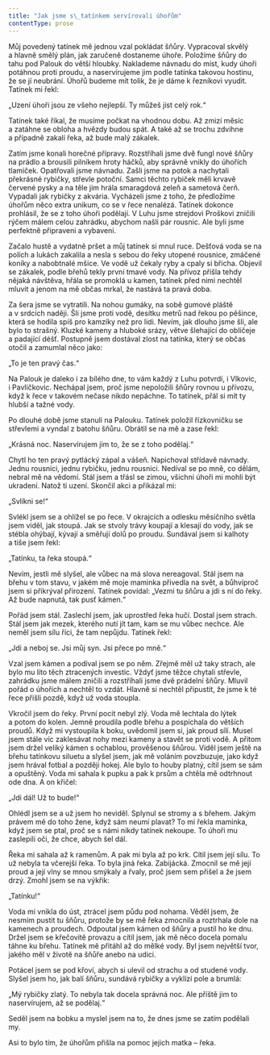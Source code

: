 ```yaml
---
title: "Jak jsme s\_tatínkem servírovali úhořům"
contentType: prose
---
```


<section>

Můj povedený tatínek mě jednou vzal pokládat šňůry. Vypracoval skvělý a hlavně smělý plán, jak zaručeně dostaneme úhoře. Položíme šňůry do tahu pod Palouk do větší hloubky. Naklademe návnadu do míst, kudy úhoři potáhnou proti proudu, a naservírujeme jim podle tatínka takovou hostinu, že se jí neubrání. Úhořů budeme mít tolik, že je dáme k řezníkovi vyudit. Tatínek mi řekl:

„Uzení úhoři jsou ze všeho nejlepší. Ty můžeš jíst celý rok.“

Tatínek také říkal, že musíme počkat na vhodnou dobu. Až zmizí měsíc a zatáhne se obloha a hvězdy budou spát. A také až se trochu zdvihne a případně zakalí řeka, až bude malý zákalek.

Zatím jsme konali horečné přípravy. Rozstříhali jsme dvě fungl nové šňůry na prádlo a brousili pilníkem hroty háčků, aby správně vnikly do úhořích tlamiček. Opatřovali jsme návnadu. Zašli jsme na potok a nachytali překrásné rybičky, střevle potoční. Samci těchto rybiček měli krvavě červené pysky a na těle jim hrála smaragdová zeleň a sametová čerň. Vypadali jak rybičky z akvária. Vycházeli jsme z toho, že předložíme úhořům něco extra unikum, co se v řece nenalézá. Tatínek dokonce prohlásil, že se z toho úhoři podělají. V Luhu jsme strejdovi Proškovi zničili rýčem málem celou zahrádku, abychom našli pár rousnic. Ale byli jsme perfektně připraveni a vybaveni.

Začalo hustě a vydatně pršet a můj tatínek si mnul ruce. Dešťová voda se na polích a lukách zakalila a nesla s sebou do řeky utopené rousnice, zmáčené koníky a nabobtnalé mšice. Ve vodě už čekaly ryby a cpaly si břicha. Objevil se zákalek, podle břehů tekly první tmavé vody. Na přívoz přišla tehdy nějaká návštěva, hřála se promoklá u kamen, tatínek před nimi nechtěl mluvit a jenom na mě občas mrkal, že nastává ta pravá doba.

Za šera jsme se vytratili. Na nohou gumáky, na sobě gumové pláště a v srdcích naději. Šli jsme proti vodě, desítku metrů nad řekou po pěšince, která se hodila spíš pro kamzíky než pro lidi. Nevím, jak dlouho jsme šli, ale bylo to strašný. Kluzké kameny a hluboké srázy, větve šlehající do obličeje a padající déšť. Postupně jsem dostával zlost na tatínka, který se občas otočil a zamumlal něco jako:

„To je ten pravý čas.“

Na Palouk je daleko i za bílého dne, to vám každý z Luhu potvrdí, i Vlkovic, i Pavlíčkovic. Nechápal jsem, proč jsme nepoložili šňůry rovnou u přívozu, když k řece v takovém nečase nikdo nepáchne. To tatínek, přál si mít ty hlubší a tažné vody.

Po dlouhé době jsme stanuli na Palouku. Tatínek položil řízkovničku se střevlemi a vyndal z batohu šňůru. Obrátil se na mě a zase řekl:

„Krásná noc. Naservírujem jim to, že se z toho podělaj.“

Chytl ho ten pravý pytlácký zápal a vášeň. Napichoval střídavě návnady. Jednu rousnici, jednu rybičku, jednu rousnici. Nedíval se po mně, co dělám, nebral mě na vědomí. Stál jsem a třásl se zimou, všichni úhoři mi mohli být ukradení. Natož ti uzení. Skončil akci a přikázal mi:

„Svlíkni se!“

Svlékl jsem se a ohlížel se po řece. V okrajcích a odlesku měsíčního světla jsem viděl, jak stoupá. Jak se stvoly trávy koupají a klesají do vody, jak se stébla ohýbají, kývají a směřují dolů po proudu. Sundával jsem si kalhoty a tiše jsem řekl:

„Tatínku, ta řeka stoupá.“

Nevím, jestli mě slyšel, ale vůbec na má slova nereagoval. Stál jsem na břehu v tom stavu, v jakém mě moje maminka přivedla na svět, a bůhvíproč jsem si přikrýval přirození. Tatínek povídal: „Vezmi tu šňůru a jdi s ní do řeky. Až bude napnutá, tak pusť kámen.“

Pořád jsem stál. Zaslechl jsem, jak uprostřed řeka hučí. Dostal jsem strach. Stál jsem jak mezek, kterého nutí jít tam, kam se mu vůbec nechce. Ale neměl jsem sílu říci, že tam nepůjdu. Tatínek řekl:

„Jdi a neboj se. Jsi můj syn. Jsi přece po mně.“

Vzal jsem kámen a podíval jsem se po něm. Zřejmě měl už taky strach, ale bylo mu líto těch ztracených investic. Vždyť jsme těžce chytali střevle, zahrádku jsme málem zničili a rozstříhali jsme dvě prádelní šňůry. Mluvil pořád o úhořích a nechtěl to vzdát. Hlavně si nechtěl připustit, že jsme k té řece přišli pozdě, když už voda stoupla.

Vkročil jsem do řeky. První pocit nebyl zlý. Voda mě lechtala do lýtek a potom do kolen. Jemně proudila podle břehu a pospíchala do větších proudů. Když mi vystoupila k boku, uvědomil jsem si, jak proud sílí. Musel jsem stále víc zaklesávat nohy mezi kameny a stavět se proti vodě. A přitom jsem držel veliký kámen s ochablou, prověšenou šňůrou. Viděl jsem ještě na břehu tatínkovu siluetu a slyšel jsem, jak mě voláním povzbuzuje, jako když jsem hrával fotbal a později hokej. Ale bylo to houby platný, cítil jsem se sám a opuštěný. Voda mi sahala k pupku a pak k prsům a chtěla mě odtrhnout ode dna. A on křičel:

„Jdi dál! Už to bude!“

Ohlédl jsem se a už jsem ho neviděl. Splynul se stromy a s břehem. Jakým právem mě do toho žene, když sám neumí plavat? To mi řekla maminka, když jsem se ptal, proč se s námi nikdy tatínek nekoupe. To úhoři mu zaslepili oči, že chce, abych šel dál.

Řeka mi sahala až k ramenům. A pak mi byla až po krk. Cítil jsem její sílu. To už nebyla ta včerejší řeka. To byla jiná řeka. Zabijácká. Zmocnil se mě její proud a její vlny se mnou smýkaly a řvaly, proč jsem sem přišel a že jsem drzý. Zmohl jsem se na výkřik:

„Tatínku!“

Voda mi vnikla do úst, ztrácel jsem půdu pod nohama. Věděl jsem, že nesmím pustit tu šňůru, protože by se mě řeka zmocnila a roztrhala dole na kamenech a proudech. Odpoutal jsem kámen od šňůry a pustil ho ke dnu. Držel jsem se křečovitě provazu a cítil jsem, jak mě něco docela pomalu táhne ku břehu. Tatínek mě přitáhl až do mělké vody. Byl jsem největší tvor, jakého měl v životě na šňůře anebo na udici.

Potácel jsem se pod křoví, abych si ulevil od strachu a od studené vody. Slyšel jsem ho, jak balí šňůru, sundává rybičky a vyklízí pole a brumlá:

„Mý rybičky zlatý. To nebyla tak docela správná noc. Ale příště jim to naservírujem, až se podělaj.“

Seděl jsem na bobku a myslel jsem na to, že dnes jsme se zatím podělali my.

Asi to bylo tím, že úhořům přišla na pomoc jejich matka – řeka.

</section>
